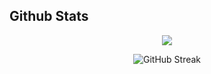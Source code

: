 ## Github Stats  
<div align="center"> 


<div align="center"><img src="https://github-readme-stats.vercel.app/api?username=GabrielaGL&show_icons=true&count_private=true&hide_border=true" align="center" /></div>
  
 ![GitHub Streak](https://github-readme-streak-stats.herokuapp.com/?user=gabrielagl)




  </div> 

<br/>  

  

<br/>  


